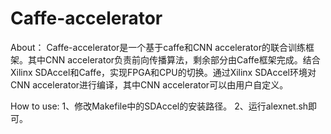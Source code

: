 # Caffe-accelerator
About：
Caffe-accelerator是一个基于caffe和CNN accelerator的联合训练框架。其中CNN accelerator负责前向传播算法，剩余部分由Caffe框架完成。结合Xilinx SDAccel和Caffe，实现FPGA和CPU的切换。通过Xilinx SDAccel环境对CNN accelerator进行编译，其中CNN accelerator可以由用户自定义。

How to use:
1、修改Makefile中的SDAccel的安装路径。
2、运行alexnet.sh即可。	


